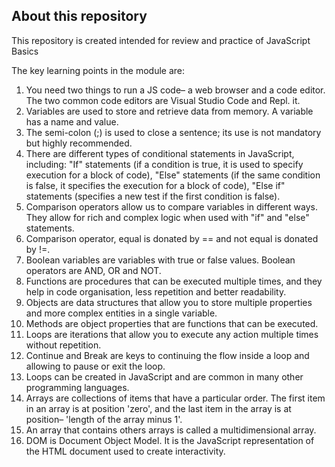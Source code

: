 ## About this repository

This repository is created intended for review and practice of JavaScript Basics

The key learning points in the module are:

1. You need two things to run a JS code– a web browser and a code editor. The two common code editors are Visual Studio Code and Repl. it.
2. Variables are used to store and retrieve data from memory. A variable has a name and value.
3. The semi-colon (;) is used to close a sentence; its use is not mandatory but highly recommended.
4. There are different types of conditional statements in JavaScript, including: "If" statements (if a condition is true, it is used to specify execution for a block of code), "Else" statements (if the same condition is false, it specifies the execution for a block of code), "Else if" statements (specifies a new test if the first condition is false).
5. Comparison operators allow us to compare variables in different ways. They allow for rich and complex logic when used with "if" and "else" statements.
6. Comparison operator, equal is donated by == and not equal is donated by !=.
7. Boolean variables are variables with true or false values. Boolean operators are AND, OR and NOT.
8. Functions are procedures that can be executed multiple times, and they help in code organisation, less repetition and better readability.
9. Objects are data structures that allow you to store multiple properties and more complex entities in a single variable.
10. Methods are object properties that are functions that can be executed.
11. Loops are iterations that allow you to execute any action multiple times without repetition.
12. Continue and Break are keys to continuing the flow inside a loop and allowing to pause or exit the loop.
13. Loops can be created in JavaScript and are common in many other programming languages.
14. Arrays are collections of items that have a particular order. The first item in an array is at position 'zero', and the last item in the array is at position– 'length of the array minus 1'.
15. An array that contains others arrays is called a multidimensional array.
16. DOM is Document Object Model. It is the JavaScript representation of the HTML document used to create interactivity.
